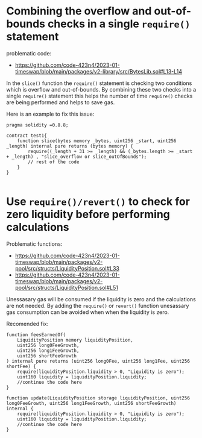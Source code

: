 Combining the overflow and out-of-bounds checks in a single `require()` statement
=====================================================
problematic code:
* https://github.com/code-423n4/2023-01-timeswap/blob/main/packages/v2-library/src/BytesLib.sol#L13-L14

In the `slice()` function the `require()` statement is checking two conditions which is overflow and out-of-bounds. By combining these two checks into a single `require()` statement this helps the number of time `require()` checks are being performed and helps to save gas.

Here is an example to fix this issue:
```
pragma solidity =0.8.8;

contract test1{
    function slice(bytes memory _bytes, uint256 _start, uint256 _length) internal pure returns (bytes memory) {
        require((_length + 31 >= _length) && (_bytes.length >= _start + _length) , "slice_overflow or slice_outOfBounds");
        // rest of the code
    }
}


```
 


Use `require()/revert()` to check for zero liquidity before performing calculations
===================================================
Problematic functions:
* https://github.com/code-423n4/2023-01-timeswap/blob/main/packages/v2-pool/src/structs/LiquidityPosition.sol#L33
* https://github.com/code-423n4/2023-01-timeswap/blob/main/packages/v2-pool/src/structs/LiquidityPosition.sol#L51

Unessasary gas will be consumed if the liquidity is zero and the calculations are not needed. By adding the `require()` or `revert()` function unesassary gas consumption can be avoided when when the liquidity is zero.

Recomended fix:
```
function feesEarnedOf(
    LiquidityPosition memory liquidityPosition,
    uint256 long0FeeGrowth,
    uint256 long1FeeGrowth,
    uint256 shortFeeGrowth
) internal pure returns (uint256 long0Fee, uint256 long1Fee, uint256 shortFee) {
    require(liquidityPosition.liquidity > 0, "Liquidity is zero");
    uint160 liquidity = liquidityPosition.liquidity;
    //continue the code here
}

function update(LiquidityPosition storage liquidityPosition, uint256 long0FeeGrowth, uint256 long1FeeGrowth, uint256 shortFeeGrowth) internal {
    require(liquidityPosition.liquidity > 0, "Liquidity is zero");
    uint160 liquidity = liquidityPosition.liquidity;
    //continue the code here
}

```


 
